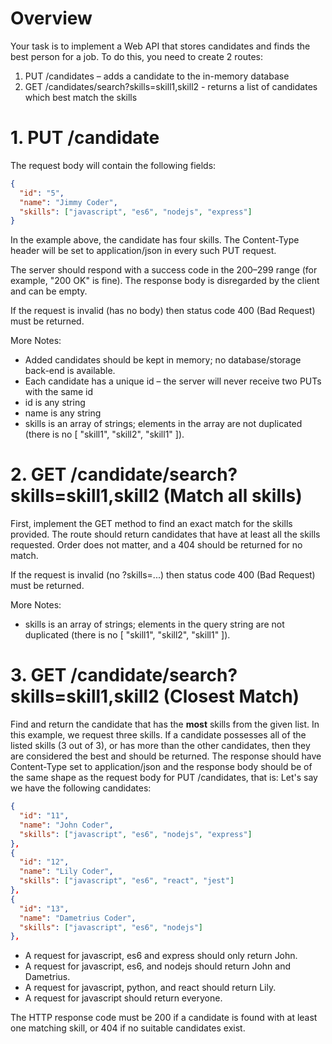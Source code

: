 <!-- @format -->

# Overview

Your task is to implement a Web API that stores candidates and finds the best person for a job. To do this, you need to create 2 routes:

1. PUT /candidates – adds a candidate to the in-memory database
2. GET /candidates/search?skills=skill1,skill2 - returns a list of candidates which best match the skills

# 1. PUT /candidate

The request body will contain the following fields:

```json
{
  "id": "5",
  "name": "Jimmy Coder",
  "skills": ["javascript", "es6", "nodejs", "express"]
}
```

In the example above, the candidate has four skills. The Content-Type header will be set to application/json in every such PUT request.

The server should respond with a success code in the 200–299 range (for example, "200 OK" is fine). The response body is disregarded by the client and can be empty.

If the request is invalid (has no body) then status code 400 (Bad Request) must be returned.

More Notes:

- Added candidates should be kept in memory; no database/storage back-end is available.
- Each candidate has a unique id – the server will never receive two PUTs with the same id
- id is any string
- name is any string
- skills is an array of strings; elements in the array are not duplicated (there is no [ "skill1", "skill2", "skill1" ]).

# 2. GET /candidate/search?skills=skill1,skill2 (Match all skills)

First, implement the GET method to find an exact match for the skills provided. The route should return candidates that have at least all the skills requested. Order does not matter, and a 404 should be returned for no match.

If the request is invalid (no ?skills=...) then status code 400 (Bad Request) must be returned.

More Notes:

- skills is an array of strings; elements in the query string are not duplicated (there is no [ "skill1", "skill2", "skill1" ]).

# 3. GET /candidate/search?skills=skill1,skill2 (Closest Match)

Find and return the candidate that has the **most** skills from the given list. In this example, we request three skills. If a candidate possesses all of the listed skills (3 out of 3), or has more than the other candidates, then they are considered the best and should be returned. The response should have Content-Type set to application/json and the response body should be of the same shape as the request body for PUT /candidates, that is:
Let's say we have the following candidates:

```json
{
  "id": "11",
  "name": "John Coder",
  "skills": ["javascript", "es6", "nodejs", "express"]
},
{
  "id": "12",
  "name": "Lily Coder",
  "skills": ["javascript", "es6", "react", "jest"]
},
{
  "id": "13",
  "name": "Dametrius Coder",
  "skills": ["javascript", "es6", "nodejs"]
},
```

- A request for javascript, es6 and express should only return John.
- A request for javascript, es6, and nodejs should return John and Dametrius.
- A request for javascript, python, and react should return Lily.
- A request for javascript should return everyone.

The HTTP response code must be 200 if a candidate is found with at least one matching skill, or 404 if no suitable candidates exist.
